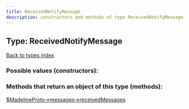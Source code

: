```yaml
---
title: ReceivedNotifyMessage
description: constructors and methods of type ReceivedNotifyMessage
---
```

## Type: ReceivedNotifyMessage  
[Back to types index](index.md)



### Possible values (constructors):



### Methods that return an object of this type (methods):

[$MadelineProto->messages->receivedMessages](../methods/messages_receivedMessages.md)  



